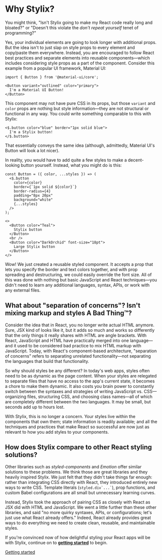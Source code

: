 # Why Stylix?

You might think, "Isn't Stylix going to make my React code really long and bloated?" or "Doesn't this violate the *don't repeat yourself* tenet of programming?"

Yes, your individual elements are going to look longer with additional props. But the idea isn't to just slap on style props to every element and copy/paste them everywhere. Instead, you are encouraged to follow React best practices and separate elements into reusable components—which includes considering style props as a part of the component. Consider this example from a popular UI framework, Material UI:

```tsx
import { Button } from '@material-ui/core';

<Button variant="outlined" color="primary">
  I'm a Material UI Button!
</Button>
```

This component may not have pure CSS in its props, but those `variant` and `color` props are nothing but style information—they are not structural or functional in any way. You could write something comparable to this with Stylix:

```tsx
<$.button color="blue" border="1px solid blue">
  I'm a Stylix button!
</$.button>
```

That essentially conveys the same idea (although, admittedly, Material UI's Button will look a lot nicer).

In reality, you would have to add quite a few styles to make a decent-looking button yourself. Instead, what you might do is this:

```tsx-render
const Button = ({ color, ...styles }) => (
  <$.button 
    color={color} 
    border={`1px solid ${color}`}
    border-radius={4}
    padding="8px 20px" 
    background="white"
    {...styles} 
  />
);

<>
  <Button color="Teal">
    Stylix button
  </Button>
  <br />
  <Button color="DarkOrchid" font-size="18pt">
    Large Stylix button
  </Button>
</>
```

Wow! We just created a reusable styled component. It accepts a prop that lets you specify the border and text colors together, and with prop spreading and destructuring, we could easily override the font size. All of this was done with nothing but basic JavaScript and React techniques—you didn't need to learn any additional languages, syntax, APIs, or work with any external files.

## What about "separation of concerns"? Isn't mixing markup and styles A Bad Thing™?

Consider the idea that in React, you no longer write actual HTML anymore. Sure, JSX kind of looks like it, but it adds so much and works so differently that the only things it really shares with HTML are angle brackets. With React, JavaScript and HTML have practically merged into one language—and it used to be considered bad practice to mix HTML markup with JavaScript. Today, with React's component-based architecture, "separation of concerns" refers to separating unrelated functionality—not separating the languages that build that functionality. 

So why should styles be any different? In today's web apps, styles often need to be as dynamic as the page content. When your styles are relegated to separate files that have no access to the app's current state, it becomes a chore to make them dynamic. It also costs you brain power to constantly switch between the syntaxes and strategies of writing JavaScript vs. CSS—organizing files, structuring CSS, and choosing class names—all of which are completely different between the two languages. It may be small, but seconds add up to hours lost.

With Stylix, this is no longer a concern. Your styles live within the components that own them; state information is readily available; and all the techniques and practices that make React so successful are now just as relevant to how you add styles to your components.

## How does Stylix compare to other React styling solutions?

Other libraries such as *styled-components* and *Emotion* offer similar solutions to these problems. We think those are great libraries and they heavily inspired Stylix. We just felt that they didn't take things far enough: rather than integrating CSS directly with React, they introduced entirely new ways to write CSS. Template literals (`` styled.div`...` ``), prop functions, and custom Babel configurations are all small but unnecessary learning curves.

Instead, Stylix took the approach of pairing CSS as closely with React as JSX did with HTML and JavaScript. We went a little further than these other libraries, and said "no more quirky syntaxes, APIs, or configurations; let's just use what React already offers." Indeed, React already provides great ways to do everything we need to create clean, reusable, and maintainable styles.

If you're convinced now of how delightful styling your React apps will be with Stylix, continue on to **[getting started](/getting-started)** to begin.

<a href="/getting-started" class="next-link">Getting started</a>
